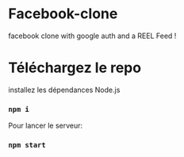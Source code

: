 # Facebook-clone
facebook clone with google auth and a REEL Feed !

# Téléchargez le repo

installez les dépendances Node.js

### `npm i`

Pour lancer le serveur:

### `npm start`

